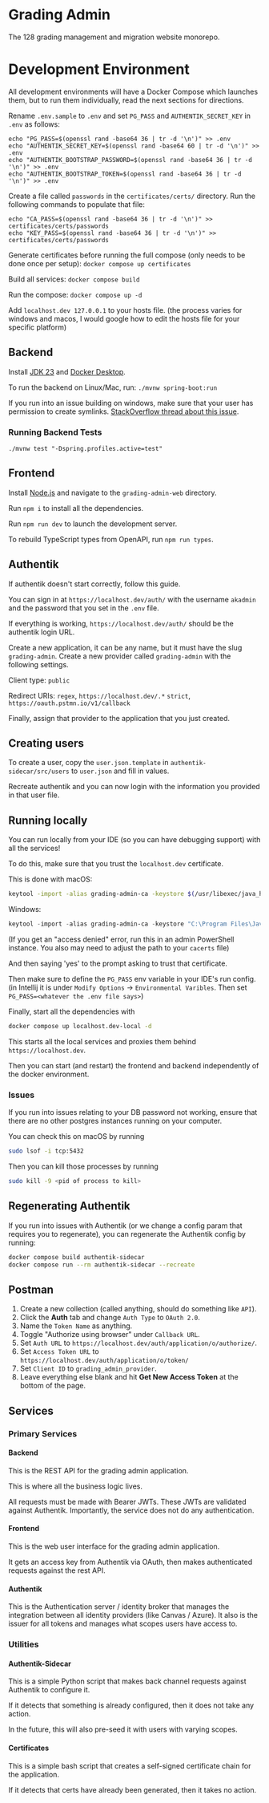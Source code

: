 # Grading Admin

The 128 grading management and migration website monorepo.

# Development Environment

All development environments will have a Docker Compose which launches
them, but to run them individually, read the next sections for directions.

Rename `.env.sample` to `.env` and set `PG_PASS` and `AUTHENTIK_SECRET_KEY` in `.env` as follows:

```
echo "PG_PASS=$(openssl rand -base64 36 | tr -d '\n')" >> .env
echo "AUTHENTIK_SECRET_KEY=$(openssl rand -base64 60 | tr -d '\n')" >> .env
echo "AUTHENTIK_BOOTSTRAP_PASSWORD=$(openssl rand -base64 36 | tr -d '\n')" >> .env
echo "AUTHENTIK_BOOTSTRAP_TOKEN=$(openssl rand -base64 36 | tr -d '\n')" >> .env
```

Create a file called `passwords` in the `certificates/certs/` directory. Run the following commands to populate that file:

```
echo "CA_PASS=$(openssl rand -base64 36 | tr -d '\n')" >> certificates/certs/passwords
echo "KEY_PASS=$(openssl rand -base64 36 | tr -d '\n')" >> certificates/certs/passwords
```

Generate certificates before running the full compose (only needs to be done once per setup): `docker compose up certificates`

Build all services: `docker compose build`

Run the compose: `docker compose up -d`

Add `localhost.dev 127.0.0.1` to your hosts file.
(the process varies for windows and macos, I would google how to edit the hosts file for your specific platform)

## Backend

Install [JDK 23](https://www.oracle.com/java/technologies/downloads/#jdk23-mac) and [Docker Desktop](https://www.docker.com).

To run the backend on Linux/Mac, run: `./mvnw spring-boot:run`

If you run into an issue building on windows, make sure that your user has permission to create symlinks.
[StackOverflow thread about this issue](https://stackoverflow.com/a/65504258).

### Running Backend Tests

`./mvnw test "-Dspring.profiles.active=test"`

## Frontend

Install [Node.js](https://nodejs.org/en) and navigate to the `grading-admin-web` directory.

Run `npm i` to install all the dependencies.

Run `npm run dev` to launch the development server.

To rebuild TypeScript types from OpenAPI, run `npm run types`.

## Authentik

If authentik doesn't start correctly, follow this guide.

You can sign in at `https://localhost.dev/auth/` with the username `akadmin` and the password that you set in the `.env` file.

If everything is working, `https://localhost.dev/auth/` should be the authentik login URL.

Create a new application, it can be any name, but it must have the slug `grading-admin`.
Create a new provider called `grading-admin` with the following settings.

Client type: `public`

Redirect URIs: `regex`, `https://localhost.dev/.*`
`strict`, `https://oauth.pstmn.io/v1/callback`

Finally, assign that provider to the application that you just created.

## Creating users

To create a user, copy the `user.json.template` in `authentik-sidecar/src/users` to `user.json` and fill in values.

Recreate authentik and you can now login with the information you provided in that user file.

## Running locally

You can run locally from your IDE (so you can have debugging support) with all the services!

To do this, make sure that you trust the `localhost.dev` certificate.

This is done with
macOS:

```bash
keytool -import -alias grading-admin-ca -keystore $(/usr/libexec/java_home)/lib/security/cacerts -file certificates/certs/localhost-root/localhost-root.CA.pem
```

Windows:

```powershell
keytool -import -alias grading-admin-ca -keystore "C:\Program Files\Java\jdk-23/lib/security/cacerts" -file certificates/certs/localhost-root/localhost-root.CA.pem
```

(If you get an "access denied" error, run this in an admin PowerShell instance.
You also may need to adjust the path to your `cacerts` file)

And then saying 'yes' to the prompt asking to trust that certificate.

Then make sure to define the `PG_PASS` env variable in your IDE's run config.
(in Intellij it is under `Modify Options` -> `Environmental Varibles`. Then set `PG_PASS=<whatever the .env file says>`)

Finally, start all the dependencies with

```bash
docker compose up localhost.dev-local -d
```

This starts all the local services and proxies them behind `https://localhost.dev`.

Then you can start (and restart) the frontend and backend independently of the docker environment.

### Issues

If you run into issues relating to your DB password not working,
ensure that there are no other postgres instances running on your computer.

You can check this on macOS by running

```bash
sudo lsof -i tcp:5432
```

Then you can kill those processes by running

```bash
sudo kill -9 <pid of process to kill>
```

## Regenerating Authentik

If you run into issues with Authentik (or we change a config param that requires you to regenerate),
you can regenerate the Authentik config by running:

```bash
docker compose build authentik-sidecar
docker compose run --rm authentik-sidecar --recreate
```

## Postman

1. Create a new collection (called anything, should do something like `API`).
2. Click the **Auth** tab and change `Auth Type` to `OAuth 2.0`.
3. Name the `Token Name` as anything.
4. Toggle "Authorize using browser" under `Callback URL`.
5. Set `Auth URL` to `https://localhost.dev/auth/application/o/authorize/`.
6. Set `Access Token URL` to `https://localhost.dev/auth/application/o/token/`
7. Set `Client ID` to `grading_admin_provider`.
8. Leave everything else blank and hit **Get New Access Token** at the bottom of the page.

## Services

### Primary Services

#### Backend

This is the REST API for the grading admin application.

This is where all the business logic lives.

All requests must be made with Bearer JWTs.
These JWTs are validated against Authentik.
Importantly, the service does not do any authentication.

#### Frontend

This is the web user interface for the grading admin application.

It gets an access key from Authentik via OAuth, then makes authenticated requests against the rest API.

#### Authentik

This is the Authentication server / identity broker that manages the integration between all identity providers
(like Canvas / Azure).
It also is the issuer for all tokens and manages what scopes users have access to.

### Utilities

#### Authentik-Sidecar

This is a simple Python script that makes back channel requests against Authentik to configure it.

If it detects that something is already configured, then it does not take any action.

In the future, this will also pre-seed it with users with varying scopes.

#### Certificates

This is a simple bash script that creates a self-signed certificate chain for the application.

If it detects that certs have already been generated, then it takes no action.
